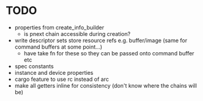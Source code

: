 # TODO

- properties from create_info_builder
	- is pnext chain accessible during creation?
- write descriptor sets store resource refs e.g. buffer/image (same for command buffers at some point...)
	- have take fn for these so they can be passed onto command buffer etc
- spec constants
- instance and device properties
- cargo feature to use rc instead of arc
- make all getters inline for consistency (don't know where the chains will be)